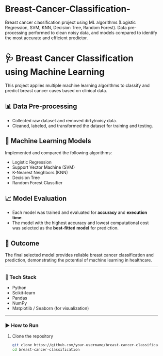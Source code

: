# Breast-Cancer-Classification-
Breast cancer classification project using ML algorithms (Logistic Regression, SVM, KNN, Decision Tree, Random Forest). Data pre-processing performed to clean noisy data, and models compared to identify the most accurate and efficient predictor.

# 🩺 Breast Cancer Classification using Machine Learning

This project applies multiple machine learning algorithms to classify and predict breast cancer cases based on clinical data.

## 📊 Data Pre-processing
- Collected raw dataset and removed dirty/noisy data.
- Cleaned, labeled, and transformed the dataset for training and testing.

## 🤖 Machine Learning Models
Implemented and compared the following algorithms:
- Logistic Regression
- Support Vector Machine (SVM)
- K-Nearest Neighbors (KNN)
- Decision Tree
- Random Forest Classifier

## 📈 Model Evaluation
- Each model was trained and evaluated for **accuracy** and **execution time**.
- The model with the highest accuracy and lowest computational cost was selected as the **best-fitted model** for prediction.

## 🚀 Outcome
The final selected model provides reliable breast cancer classification and prediction, demonstrating the potential of machine learning in healthcare.

---

### 🔧 Tech Stack
- Python
- Scikit-learn
- Pandas
- NumPy
- Matplotlib / Seaborn (for visualization)

---

### ▶️ How to Run
1. Clone the repository  
   ```bash
   git clone https://github.com/your-username/breast-cancer-classification.git
   cd breast-cancer-classification
